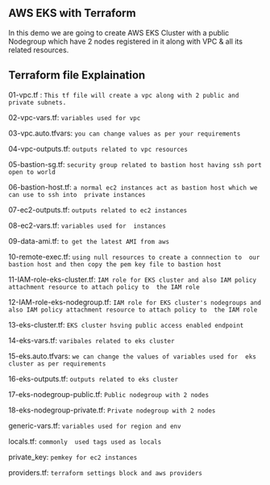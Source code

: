 ## AWS EKS with Terraform

In this demo we are going to create AWS EKS Cluster with a public Nodegroup which have 2 nodes registered in it along with VPC & all its related resources.

## Terraform file Explaination 


01-vpc.tf : `This tf file will create a vpc along with 2 public and private subnets.`

02-vpc-vars.tf: `variables used for vpc`

03-vpc.auto.tfvars: `you can change values as per your requirements`

04-vpc-outputs.tf: `outputs related to vpc resources`

05-bastion-sg.tf: `security group related to bastion host having ssh port open to world`

06-bastion-host.tf: `a normal ec2 instances act as bastion host which we can use to ssh into  private instances`

07-ec2-outputs.tf: `outputs related to ec2 instances`

08-ec2-vars.tf:  `variables used for  instances`

09-data-ami.tf: `to get the latest AMI from aws`

10-remote-exec.tf: `using null resources to create a connnection to  our bastion host and then copy the pem key file to bastion host`

11-IAM-role-eks-cluster.tf: `IAM role for EKS cluster and also IAM policy attachment resource to attach policy to  the IAM role`

12-IAM-role-eks-nodegroup.tf: `IAM role for EKS cluster's nodegroups and also IAM policy attachment resource to attach policy to  the IAM role`

13-eks-cluster.tf: `EKS cluster hsving public access enabled endpoint`

14-eks-vars.tf: `varibales related to eks cluster`

15-eks.auto.tfvars: `we can change the values of variables used for  eks cluster as per requirements`

16-eks-outputs.tf: `outputs related to eks cluster`

17-eks-nodegroup-public.tf: `Public nodegroup with 2 nodes`

18-eks-nodegroup-private.tf: `Private nodegroup with 2 nodes`

generic-vars.tf: `variables used for region and env`

locals.tf: `commonly  used tags used as locals`

private_key: `pemkey for ec2 instances`

providers.tf: `terraform settings block and aws providers`